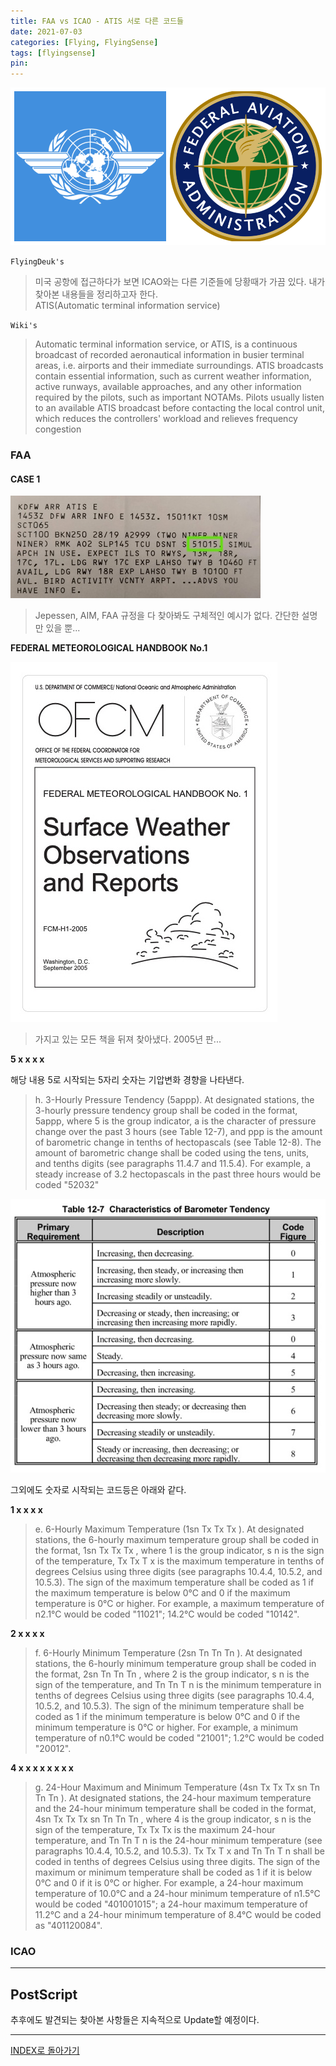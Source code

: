 ```yaml
---
title: FAA vs ICAO - ATIS 서로 다른 코드들
date: 2021-07-03
categories: [Flying, FlyingSense]
tags: [flyingsense]
pin:
---
```

![time](/img/flying/sense/faaicao/icaofaa.png)

`FlyingDeuk's`
> 미국 공항에 접근하다가 보면 ICAO와는 다른 기준들에 당황때가 가끔 있다. 내가 찾아본 내용들을 정리하고자 한다. <br>
ATIS(Automatic terminal information service)

`Wiki's`
>Automatic terminal information service, or ATIS, is a continuous broadcast of recorded aeronautical information in busier terminal areas, i.e. airports and their immediate surroundings. ATIS broadcasts contain essential information, such as current weather information, active runways, available approaches, and any other information required by the pilots, such as important NOTAMs. Pilots usually listen to an available ATIS broadcast before contacting the local control unit, which reduces the controllers' workload and relieves frequency congestion

### FAA
#### CASE 1
![atis](/img/flying/sense/faaicao/atis.jpg)

>Jepessen, AIM, FAA 규정을 다 찾아봐도 구체적인 예시가 없다. 간단한 설명만 있을 뿐...


**FEDERAL METEOROLOGICAL HANDBOOK No.1**

![atis](/img/flying/sense/faaicao/handbook.jpg)
>가지고 있는 모든 책을 뒤져 찾아냈다. 2005년 판...



**5 x x x x**

해당 내용 5로 시작되는 5자리 숫자는 기압변화 경향을 나타낸다.  

> h. 3-Hourly Pressure Tendency (5appp). At designated stations, the 3-hourly pressure tendency group shall be coded in the format, 5appp, where 5 is the group indicator, a is the character of pressure change over the past 3 hours (see Table 12-7), and ppp is the amount of barometric change in tenths of hectopascals (see Table 12-8). The amount of barometric change shall be coded using the tens, units, and tenths digits (see paragraphs 11.4.7 and 11.5.4). For example, a steady increase of 3.2 hectopascals in the past three hours would be coded "52032"



![atis](/img/flying/sense/faaicao/atis1.jpg)



그외에도 숫자로 시작되는 코드등은 아래와 같다.

**1 x x x x**

> e. 6-Hourly Maximum Temperature (1sn Tx Tx Tx ). At designated stations, the 6-hourly maximum temperature group shall be coded in the format, 1sn Tx Tx Tx , where 1 is the group indicator, s n is the sign of the temperature, Tx Tx T x is the maximum temperature in tenths of degrees Celsius using three digits (see paragraphs 10.4.4, 10.5.2, and 10.5.3). The sign of the maximum temperature shall be coded as 1 if the maximum temperature is below 0°C and 0 if the maximum temperature is 0°C or higher. For example, a maximum temperature of n2.1°C would be coded "11021"; 14.2°C would be coded "10142".

**2 x x x x**
>f. 6-Hourly Minimum Temperature (2sn Tn Tn Tn ). At designated stations, the 6-hourly minimum temperature group shall be coded in the format, 2sn Tn Tn Tn , where 2 is the group indicator, s n is the sign of the temperature, and Tn Tn T n is the minimum temperature in tenths of degrees Celsius using three digits (see paragraphs 10.4.4, 10.5.2, and 10.5.3). The sign of the minimum temperature shall be coded as 1 if the minimum temperature is below 0°C and 0 if the minimum temperature is 0°C or higher. For example, a minimum temperature of n0.1°C would be coded "21001"; 1.2°C would be coded "20012".

**4 x x x x x x x x**
>g. 24-Hour Maximum and Minimum Temperature (4sn Tx Tx Tx sn Tn Tn Tn ). At designated stations, the 24-hour maximum temperature and the 24-hour minimum temperature shall be coded in the format, 4sn Tx Tx Tx sn Tn Tn Tn , where 4 is the group indicator, s n is the sign of the temperature, Tx Tx Tx  is the maximum 24-hour temperature, and Tn Tn T n is the 24-hour minimum temperature (see paragraphs 10.4.4, 10.5.2, and 10.5.3). Tx Tx T x and Tn Tn T n shall be coded in tenths of degrees Celsius using three digits. The sign of the maximum or minimum temperature shall be coded as 1 if it is below 0°C and 0 if it is 0°C or higher. For example, a 24-hour maximum temperature of 10.0°C and a 24-hour minimum temperature of n1.5°C would be coded "401001015"; a 24-hour maximum temperature of 11.2°C and a 24-hour minimum temperature of 8.4°C would be coded as "401120084".


### ICAO

-------

## PostScript
추후에도 발견되는 찾아본 사항들은 지속적으로 Update할 예정이다.

-------

[INDEX로 돌아가기](/categories/flyingsense/)
